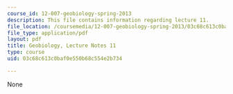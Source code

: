 ```yaml
---
course_id: 12-007-geobiology-spring-2013
description: This file contains information regarding lecture 11.
file_location: /coursemedia/12-007-geobiology-spring-2013/03c68c613c0baf0e550b68c554e2b734_MIT12_007S13_Lec11.pdf
file_type: application/pdf
layout: pdf
title: Geobiology, Lecture Notes 11
type: course
uid: 03c68c613c0baf0e550b68c554e2b734

---
```

None